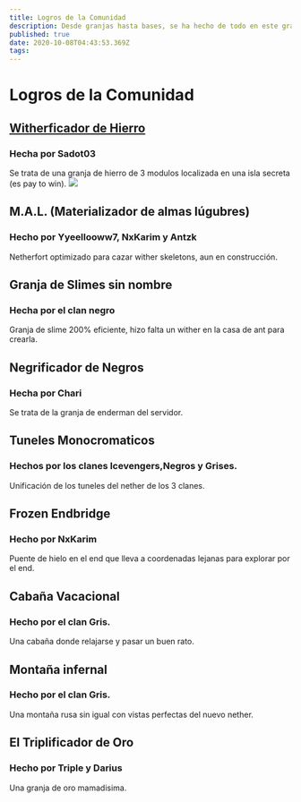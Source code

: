 ```yaml
---
title: Logros de la Comunidad
description: Desde granjas hasta bases, se ha hecho de todo en este gran mundo, esta pagina es para conmemorarlo 
published: true
date: 2020-10-08T04:43:53.369Z
tags: 
---
```


# Logros de la Comunidad



## [**Witherficador de Hierro**](/comunidad/logros/witherhierro)
### Hecha por Sadot03
Se trata de una granja de hierro de 3 modulos localizada en una isla secreta (es pay to win).
![](https://cdn.discordapp.com/attachments/556529167529803776/624750257669931039/2019-09-14_22.png)

## M.A.L. (Materializador de almas lúgubres)
### Hecho por Yyeellooww7, NxKarim y Antzk
Netherfort optimizado para cazar wither skeletons, aun en construcción.

## Granja de Slimes sin nombre
### Hecha por el clan negro
Granja de slime 200% eficiente, hizo falta un wither en la casa de ant para crearla.

## Negrificador de Negros 
### Hecha por Chari
Se trata de la granja de enderman del servidor.
<!--Zona de encantamientos:
![negrificador2.png](/img/negrificador2.png)
Zona de matanza negra:
![negrificador1.png](/img/negrificador1.png)-->

## Tuneles Monocromaticos
### Hechos por los clanes Icevengers,Negros y Grises.
Unificación de los tuneles del nether de los 3 clanes.

## Frozen Endbridge
### Hecho por NxKarim
Puente de hielo en el end que lleva a coordenadas lejanas para explorar por el end.

## Cabaña Vacacional
### Hecho por el clan Gris.
Una cabaña donde relajarse y pasar un buen rato.

## Montaña infernal
### Hecho por el clan Gris.
Una montaña rusa sin igual con vistas perfectas del nuevo nether.

## El Triplificador de Oro
### Hecho por Triple y Darius
Una granja de oro mamadisima.

